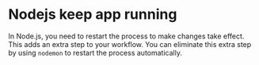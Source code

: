 # Nodejs keep app running

In Node.js, you need to restart the process to make changes take effect. This adds an extra step to your workflow. You can eliminate this extra step by using `nodemon` to restart the process automatically.
